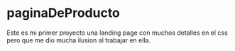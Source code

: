 # paginaDeProducto
Este es mi primer proyecto una landing page con muchos detalles en el css pero que me dio mucha ilusion al trabajar en ella.
